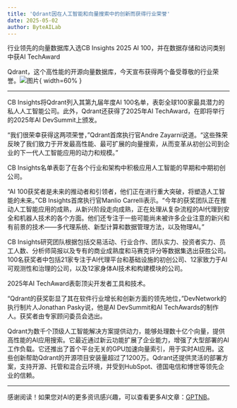 ```yaml
---
title: 'Qdrant因在人工智能和向量搜索中的创新而获得行业荣誉'
date: 2025-05-02
author: ByteAILab
---
```


行业领先的向量数据库入选CB Insights 2025 AI 100，并在数据存储和访问类别中获AI TechAward

Qdrant，这个高性能的开源向量数据库，今天宣布获得两个备受尊敬的行业荣誉。![图片](https://ai-techpark.com/wp-content/uploads/Qdrant-Rec.jpg){ width=60% }

---
CB Insights将Qdrant列入其第九届年度AI 100名单，表彰全球100家最具潜力的私人人工智能公司。此外，Qdrant还获得了2025年AI TechAward，在即将举行的2025年AI DevSummit上颁发。

“我们很荣幸获得这两项荣誉，”Qdrant首席执行官Andre Zayarni说道。“这些殊荣反映了我们致力于开发最高性能、最可扩展的向量搜索，从而变革从初创公司到企业的下一代人工智能应用的动力和规模。”

CB Insights名单表彰了在各个行业和架构中积极应用人工智能的早期和中期初创公司。

“AI 100获奖者是未来的推动者和引领者，他们正在进行重大突破，将塑造人工智能的未来。”CB Insights首席执行官Manlio Carrelli表示。“今年的获奖团队正在推动人工智能应用的成熟，从新兴阶段走向成熟，正在处理从复杂流程的AI代理到安全和机器人技术的各个方面。他们还专注于一些可能尚未被许多企业注意的新兴和有前景的技术——多代理系统、新型计算和数据管理方法，以及物理AI。”

CB Insights研究团队根据包括交易活动、行业合作、团队实力、投资者实力、员工人数、分析师简报以及专有的商业成熟度和马赛克评分等数据集选出获胜公司。100名获奖者中包括21家专注于AI代理平台和基础设施的初创公司、12家致力于AI可观测性和治理的公司，以及12家身体AI技术和构建模块的公司。

2025年AI TechAward表彰顶尖开发者工具和技术。

“Qdrant的获奖彰显了其在软件行业增长和创新方面的领先地位，”DevNetwork的执行制片人Jonathan Pasky说，他是AI DevSummit和AI TechAwards的制作人。获奖者由专家顾问委员会选出。

Qdrant为数千个顶级人工智能解决方案提供动力，能够处理数十亿个向量，提供高性能的AI应用搜索。它最近通过新云功能扩展了企业能力，增强了大型部署的AI工作负载。它还推出了首个平台无关的GPU加速向量索引，用于实时AI应用。这些创新帮助Qdrant的开源项目安装量超过了1200万。Qdrant还提供灵活的部署方案，支持开源、托管和混合云环境，并受到HubSpot、德国电信和博世等领先企业的信赖。

---
感谢阅读！如果您对AI的更多资讯感兴趣，可以查看更多AI文章：[GPTNB](https://gptnb.com)。